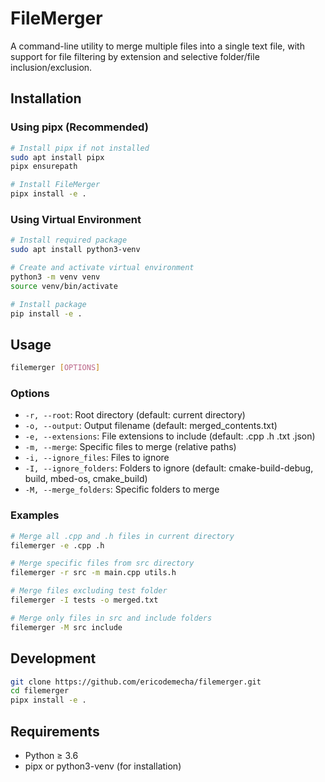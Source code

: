 # FileMerger

A command-line utility to merge multiple files into a single text file, with support for file filtering by extension and selective folder/file inclusion/exclusion.

## Installation

### Using pipx (Recommended)
```bash
# Install pipx if not installed
sudo apt install pipx
pipx ensurepath

# Install FileMerger
pipx install -e .
```

### Using Virtual Environment
```bash
# Install required package
sudo apt install python3-venv

# Create and activate virtual environment
python3 -m venv venv
source venv/bin/activate

# Install package
pip install -e .
```

## Usage

```bash
filemerger [OPTIONS]
```

### Options
- `-r, --root`: Root directory (default: current directory)
- `-o, --output`: Output filename (default: merged_contents.txt)
- `-e, --extensions`: File extensions to include (default: .cpp .h .txt .json)
- `-m, --merge`: Specific files to merge (relative paths)
- `-i, --ignore_files`: Files to ignore
- `-I, --ignore_folders`: Folders to ignore (default: cmake-build-debug, build, mbed-os, cmake_build)
- `-M, --merge_folders`: Specific folders to merge

### Examples

```bash
# Merge all .cpp and .h files in current directory
filemerger -e .cpp .h

# Merge specific files from src directory
filemerger -r src -m main.cpp utils.h

# Merge files excluding test folder
filemerger -I tests -o merged.txt

# Merge only files in src and include folders
filemerger -M src include
```

## Development

```bash
git clone https://github.com/ericodemecha/filemerger.git
cd filemerger
pipx install -e .
```

## Requirements
- Python ≥ 3.6
- pipx or python3-venv (for installation)